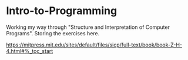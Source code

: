 # Intro-to-Programming
Working my way through "Structure and Interpretation of Computer Programs". Storing the exercises here.

https://mitpress.mit.edu/sites/default/files/sicp/full-text/book/book-Z-H-4.html#%_toc_start
